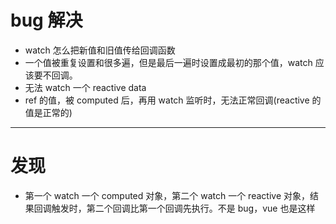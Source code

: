 # bug 解决

- watch 怎么把新值和旧值传给回调函数
- 一个值被重复设置和很多遍，但是最后一遍时设置成最初的那个值，watch 应该要不回调。
- 无法 watch 一个 reactive data
- ref 的值，被 computed 后，再用 watch 监听时，无法正常回调(reactive 的值是正常的)

---
# 发现
- 第一个 watch 一个 computed 对象，第二个 watch 一个 reactive 对象，结果回调触发时，第二个回调比第一个回调先执行。不是 bug，vue 也是这样
